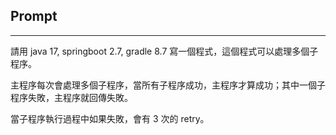 

## Prompt



---

請用 java 17, springboot 2.7, gradle 8.7 寫一個程式，這個程式可以處理多個子程序。

主程序每次會處理多個子程序，當所有子程序成功，主程序才算成功；其中一個子程序失敗，主程序就回傳失敗。

當子程序執行過程中如果失敗，會有 3 次的 retry。

